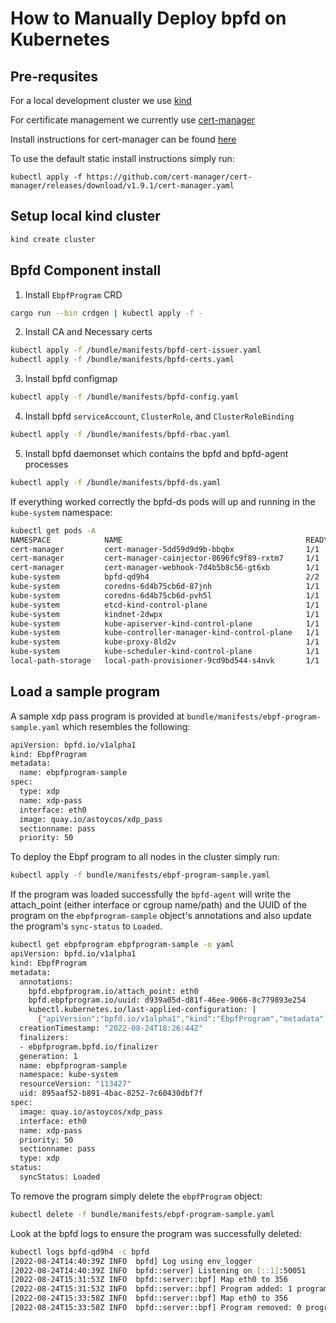 # How to Manually Deploy bpfd on Kubernetes

## Pre-requsites

For a local development cluster we use [kind](https://kind.sigs.k8s.io/docs/user/quick-start/)

For certificate management we currently use [cert-manager](https://cert-manager.io/)

Install instructions for cert-manager can be found [here](https://cert-manager.io/docs/installation/)

To use the default static install instructions simply run:

```
kubectl apply -f https://github.com/cert-manager/cert-manager/releases/download/v1.9.1/cert-manager.yaml
```

## Setup local kind cluster


```bash
kind create cluster 
```

## Bpfd Component install

1. Install `EbpfProgram` CRD

```bash
cargo run --bin crdgen | kubectl apply -f -
```

2. Install CA and Necessary certs

```bash
kubectl apply -f /bundle/manifests/bpfd-cert-issuer.yaml
kubectl apply -f /bundle/manifests/bpfd-certs.yaml
```

3. Install bpfd configmap

```bash
kubectl apply -f /bundle/manifests/bpfd-config.yaml
```

4. Install bpfd `serviceAccount`, `ClusterRole`, and `ClusterRoleBinding`

```bash
kubectl apply -f /bundle/manifests/bpfd-rbac.yaml
```

5. Install bpfd daemonset which contains the bpfd and bpfd-agent processes

```bash
kubectl apply -f /bundle/manifests/bpfd-ds.yaml
```

If everything worked correctly the bpfd-ds pods will up and running in the
`kube-system` namespace:

```bash
kubectl get pods -A
NAMESPACE            NAME                                         READY   STATUS    RESTARTS   AGE
cert-manager         cert-manager-5dd59d9d9b-bbqbx                1/1     Running   0          22h
cert-manager         cert-manager-cainjector-8696fc9f89-rxtm7     1/1     Running   0          22h
cert-manager         cert-manager-webhook-7d4b5b8c56-gt6xb        1/1     Running   0          22h
kube-system          bpfd-qd9h4                                   2/2     Running   0          3h19m
kube-system          coredns-6d4b75cb6d-87jnh                     1/1     Running   0          22h
kube-system          coredns-6d4b75cb6d-pvh5l                     1/1     Running   0          22h
kube-system          etcd-kind-control-plane                      1/1     Running   0          22h
kube-system          kindnet-2dwpx                                1/1     Running   0          22h
kube-system          kube-apiserver-kind-control-plane            1/1     Running   0          22h
kube-system          kube-controller-manager-kind-control-plane   1/1     Running   0          22h
kube-system          kube-proxy-8ld2v                             1/1     Running   0          22h
kube-system          kube-scheduler-kind-control-plane            1/1     Running   0          22h
local-path-storage   local-path-provisioner-9cd9bd544-s4nvk       1/1     Running   0          22h
```

## Load a sample program

A sample xdp pass program is provided at `bundle/manifests/ebpf-program-sample.yaml` which
resembles the following:

```bash
apiVersion: bpfd.io/v1alpha1
kind: EbpfProgram
metadata:
  name: ebpfprogram-sample
spec:
  type: xdp
  name: xdp-pass
  interface: eth0
  image: quay.io/astoycos/xdp_pass
  sectionname: pass
  priority: 50
```

To deploy the Ebpf program to all nodes in the cluster simply run:

```bash
kubectl apply -f bundle/manifests/ebpf-program-sample.yaml
```

If the program was loaded successfully the `bpfd-agent` will write the
attach_point (either interface or cgroup name/path) and the UUID of the
program on the `ebpfprogram-sample` object's annotations and also update
the program's `sync-status` to `Loaded`.

```bash
kubectl get ebpfprogram ebpfprogram-sample -o yaml
apiVersion: bpfd.io/v1alpha1
kind: EbpfProgram
metadata:
  annotations:
    bpfd.ebpfprogram.io/attach_point: eth0
    bpfd.ebpfprogram.io/uuid: d939a05d-d81f-46ee-9066-8c779893e254
    kubectl.kubernetes.io/last-applied-configuration: |
      {"apiVersion":"bpfd.io/v1alpha1","kind":"EbpfProgram","metadata":{"annotations":{},"name":"ebpfprogram-sample","namespace":"kube-system"},"spec":{"image":"quay.io/astoycos/xdp_pass","interface":"eth0","name":"xdp-pass","priority":50,"sectionname":"pass","type":"xdp"}}
  creationTimestamp: "2022-08-24T18:26:44Z"
  finalizers:
  - ebpfprogram.bpfd.io/finalizer
  generation: 1
  name: ebpfprogram-sample
  namespace: kube-system
  resourceVersion: "113427"
  uid: 895aaf52-b891-4bac-8252-7c60430dbf7f
spec:
  image: quay.io/astoycos/xdp_pass
  interface: eth0
  name: xdp-pass
  priority: 50
  sectionname: pass
  type: xdp
status:
  syncStatus: Loaded
```

To remove the program simply delete the `ebpfProgram` object:

```bash
kubectl delete -f bundle/manifests/ebpf-program-sample.yaml
```

Look at the bpfd logs to ensure the program was successfully deleted:

```bash
kubectl logs bpfd-qd9h4 -c bpfd 
[2022-08-24T14:40:39Z INFO  bpfd] Log using env_logger
[2022-08-24T14:40:39Z INFO  bpfd::server] Listening on [::1]:50051
[2022-08-24T15:31:53Z INFO  bpfd::server::bpf] Map eth0 to 356
[2022-08-24T15:31:53Z INFO  bpfd::server::bpf] Program added: 1 programs attached to eth0
[2022-08-24T15:33:58Z INFO  bpfd::server::bpf] Map eth0 to 356
[2022-08-24T15:33:58Z INFO  bpfd::server::bpf] Program removed: 0 programs attached to eth0
```

